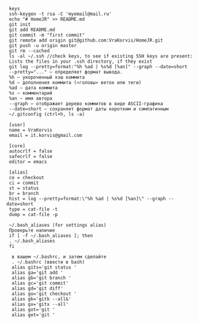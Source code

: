      keys
     ssh-keygen -t rsa -C 'myemail@mail.ru'
     echo "# HomeJR" >> README.md
     git init 
     git add README.md
     git commit -m "first commit" 
     git remote add origin git@github.com:VraKorvis/HomeJR.git
     git push -u origin master
     git rm --cached 
     ls -al ~/.ssh //check keys, to see if existing SSH keys are present:
     Lists the files in your .ssh directory, if they exist
     git log --pretty=format:"%h %ad | %s%d [%an]" --graph --date=short
     --pretty="..." — определяет формат вывода.    
     %h — укороченный хэш коммита
     %d — дополнения коммита («головы» веток или теги)
     %ad — дата коммита
     %s — комментарий
     %an — имя автора
     --graph — отображает дерево коммитов в виде ASCII-графика
     --date=short — сохраняет формат даты коротким и симпатичным
     ~/.gitconfig (ctrl+h, ls -a)

     [user]
     name = VraKorvis
     email = it.korvis@gmail.com
	
     [core]
     autocrlf = false
     safecrlf = false
     editor = emacs
	
     [alias]
     co = checkout
     ci = commit
     st = status
     br = branch
     hist = log --pretty=format:\"%h %ad | %s%d [%an]\" --graph --date=short
     type = cat-file -t
     dump = cat-file -p

     ~/.bash_aliases (for settings alias)
     Проверьте наличие
     if [ -f ~/.bash_aliases ]; then
     . ~/.bash_aliases
     fi

      в вашем ~/.bashrc, и затем сделайте
      . ~/.bashrc (ввести в bash)
      alias gits='git status '
      alias ga='git add '
      alias gb='git branch '
      alias gc='git commit'
      alias gd='git diff'
      alias go='git checkout '
      alias gk='gitk --all&'
      alias gx='gitx --all'
      alias got='git '
      alias get='git '

